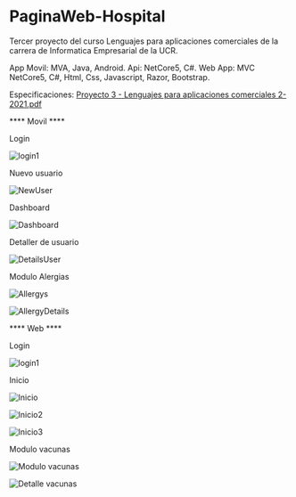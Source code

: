 # PaginaWeb-Hospital
Tercer proyecto del curso Lenguajes para aplicaciones comerciales de la carrera de Informatica Empresarial de la UCR.

App Movil: MVA, Java, Android.
Api: NetCore5, C#.
Web App: MVC NetCore5, C#, Html, Css, Javascript, Razor, Bootstrap.

Especificaciones: [Proyecto 3 - Lenguajes para aplicaciones comerciales 2-2021.pdf](https://github.com/MarioQuirosLuna/PaginaWeb-Hospital/files/7026399/Proyecto.3.-.Lenguajes.para.aplicaciones.comerciales.2-2021.pdf)

**** Movil ****

Login

![login1](https://user-images.githubusercontent.com/37676736/130338283-ec2f4c66-fb0d-41bc-9c5f-af9e1314de06.png)

Nuevo usuario

![NewUser](https://user-images.githubusercontent.com/37676736/130338286-46e7f58b-0a82-42dd-a732-a739f208ff2d.png)

Dashboard

![Dashboard](https://user-images.githubusercontent.com/37676736/130338291-fb0167e2-8ec6-4de6-9c73-4303d5dcd00e.png)

Detaller de usuario

![DetailsUser](https://user-images.githubusercontent.com/37676736/130338297-714fb2dd-f519-45c4-964e-bc8d83983c1b.png)

Modulo Alergias

![Allergys](https://user-images.githubusercontent.com/37676736/130338302-bf437aa9-9a83-4605-bc64-59357cfec2a3.png)

![AllergyDetails](https://user-images.githubusercontent.com/37676736/130338304-0b927ef1-6888-49cd-92b1-3f23a3fa3e73.png)

**** Web ****

Login

![login1](https://user-images.githubusercontent.com/37676736/130338372-2e7f0a33-b95e-47de-95a5-685dfccf6069.png)

Inicio

![Inicio](https://user-images.githubusercontent.com/37676736/130338393-c4d12293-eb38-4731-9ae9-173331b2befd.png)

![Inicio2](https://user-images.githubusercontent.com/37676736/130338394-f8c926b7-9385-4bd2-8da9-4f6ed7477c2f.png)

![Inicio3](https://user-images.githubusercontent.com/37676736/130338397-cce39264-fe61-4650-836c-c1124196bdb2.png)

Modulo vacunas

![Modulo vacunas](https://user-images.githubusercontent.com/37676736/130338400-9f4e0488-955e-4946-813d-1f3e2d946169.png)

![Detalle vacunas](https://user-images.githubusercontent.com/37676736/130338402-927bdd42-a26e-4ec2-a1ad-4c7c2116180c.png)
